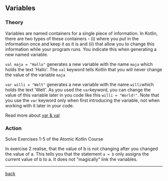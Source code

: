 ## Variables

### Theory

Variables are named containers for a single piece of information. In Kotlin, there are two types of these containers - (i) where you put in the information once and keep it as it is and (ii) that allow you to change this information while your program runs. You indicate this when generating a new named variable. 

`val maja = "Hallo"` generates a new variable with the name `maja` which holds the text 'Hallo'. The `val` keyword tells Kotlin that you will never change the value of the variable `maja`

`var willi = "Welt"` generates a new variable with the name `willi`which holds the text 'Welt'. As you used the `var`keyword, you can change the value of this variable later in you code like this `willi = "World!"`. Note that you use the `var` keyword only when first introducing the variable, not when working with it later in your code.

Read more about [var & val](https://leanpub.com/AtomicKotlin/read_sample)

### Action

Solve Exercises 1-5 of the Atomic Kotlin Course

In exercise 2 realise, that the value of b is not changing after you changed the value of a. This tells you that the statement `a = b` only assigns the current value of b to a. It does not "magically" link the variables.

---

[back](../)
